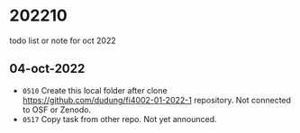 # 202210
todo list or note for oct 2022


## 04-oct-2022
+ `0510` Create this local folder after clone https://github.com/dudung/fi4002-01-2022-1 repository. Not connected to OSF or Zenodo.
+ `0517` Copy task from other repo. Not yet announced.